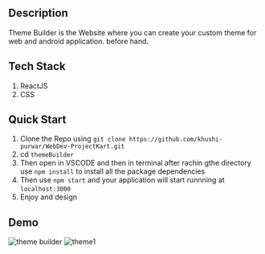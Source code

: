 ## Description 

Theme Builder is the Website where you can create your custom theme for web and android application. before hand.

## Tech Stack
1. ReactJS
2. CSS

## Quick Start

1. Clone the Repo using `git clone https://github.com/khushi-purwar/WebDev-ProjectKart.git`
2. cd `themeBuilder`
3. Then open in VSCODE and then in terminal after rachin gthe directory use `npm install` to install all the package dependencies
4. Then use `npm start` and your application will start runnning at `localhost:3000`
5. Enjoy and design

## Demo
![theme builder](https://user-images.githubusercontent.com/71981463/163116211-7dd08c00-53e7-492f-bbfc-a2689dbc1d88.JPG)
![theme1](https://user-images.githubusercontent.com/71981463/163116221-2434514d-6e8f-482b-b620-0359b4a9a68d.JPG)
